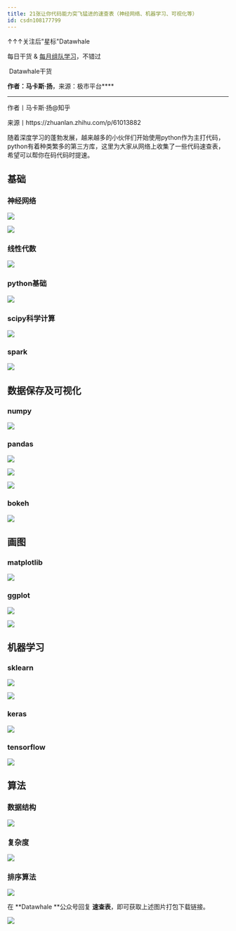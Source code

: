 ```yaml
---
title: 21张让你代码能力突飞猛进的速查表（神经网络、机器学习、可视化等）
id: csdn108177799
---
```


↑↑↑关注后"星标"Datawhale

每日干货 & [每月组队学习](https://mp.weixin.qq.com/mp/appmsgalbum?__biz=MzIyNjM2MzQyNg%3D%3D&action=getalbum&album_id=1338040906536108033#wechat_redirect)，不错过

 Datawhale干货 

**作者：****马卡斯·扬******，来源：极市平台****

* * *

作者丨马卡斯·扬@知乎

来源丨https://zhuanlan.zhihu.com/p/61013882

随着深度学习的蓬勃发展，越来越多的小伙伴们开始使用python作为主打代码，python有着种类繁多的第三方库，这里为大家从网络上收集了一些代码速查表，希望可以帮你在码代码时提速。

## 基础

### 神经网络

![](../img/7de6ab892a7f494e4c78ff8552b9bbd0.png)

![](../img/c2e70ba44941531f02a427bdc4cb9230.png)

### 线性代数

![](../img/72b2da30d0a3321488517208281d356f.png)

### python基础

![](../img/da8fb1fa2e5c52d4cac5ef643be9c3fd.png)

### scipy科学计算

![](../img/da8fb1fa2e5c52d4cac5ef643be9c3fd.png)

### spark

![](../img/0677737531b44ebdc8f4f1026f264ae5.png)

## 数据保存及可视化

### numpy

![](../img/14e055063afda7646479f6b38c6c2ff8.png)

### pandas

![](../img/d2edc0bc725de61226e4b95d4ce821b6.png)

![](../img/9215cedd17757ba9d0ac5d1cec95c9ca.png)

![](../img/a8a769d74007c10a5dacaf9f16f02408.png)

### bokeh

![](../img/26dea376b7de6fc1b3e9ec273a7fbb13.png)

## 画图

### matplotlib

![](../img/3389f04297b46b2509a73e4272de1431.png)

### ggplot

![](../img/6fa393ae73c29cadaa2043992a171cc1.png)

![](../img/b2fae7567e9a64e8689867dce0ff51db.png)

## 机器学习

### sklearn

![](../img/dd3700298de5d77885a3cfe9a44329bb.png)

![](../img/e9f8df3c1d5c1469accfd9498e8a251b.png)

### keras

![](../img/c1705771f9d448c3e2d100b76ceeba7f.png)

### tensorflow

![](../img/d82157a2b9c3b0c602f51cd2374c9816.png)

## 算法

### 数据结构

![](../img/03ee4a483906c181e70e6b8bcbb9e563.png)

### 复杂度

![](../img/fb2edf747a0c88db66510db0cbfe3c11.png)

### 排序算法

![](../img/850ae5f91db5eb6a40d6eba5e3361d13.png)

在 **Datawhale **公众号回复 **速查表**，即可获取上述图片打包下载链接。

![](../img/ac1260bd6d55ebcd4401293b8b1ef5ff.png)